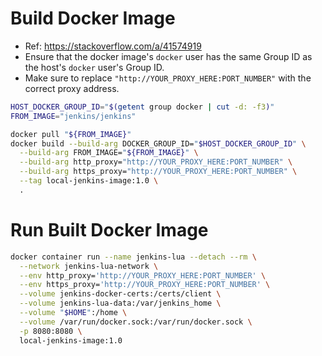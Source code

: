 # Build Docker Image

- Ref: https://stackoverflow.com/a/41574919
- Ensure that the docker image's `docker` user has the same Group ID
  as the host's `docker` user's Group ID.
- Make sure to replace `"http://YOUR_PROXY_HERE:PORT_NUMBER"` with the correct proxy address.

```bash
HOST_DOCKER_GROUP_ID="$(getent group docker | cut -d: -f3)"
FROM_IMAGE="jenkins/jenkins"

docker pull "${FROM_IMAGE}"
docker build --build-arg DOCKER_GROUP_ID="$HOST_DOCKER_GROUP_ID" \
  --build-arg FROM_IMAGE="${FROM_IMAGE}" \
  --build-arg http_proxy="http://YOUR_PROXY_HERE:PORT_NUMBER" \
  --build-arg https_proxy="http://YOUR_PROXY_HERE:PORT_NUMBER" \
  --tag local-jenkins-image:1.0 \
  .
```

# Run Built Docker Image

```bash
docker container run --name jenkins-lua --detach --rm \
  --network jenkins-lua-network \
  --env http_proxy='http://YOUR_PROXY_HERE:PORT_NUMBER' \
  --env https_proxy='http://YOUR_PROXY_HERE:PORT_NUMBER' \
  --volume jenkins-docker-certs:/certs/client \
  --volume jenkins-lua-data:/var/jenkins_home \
  --volume "$HOME":/home \
  --volume /var/run/docker.sock:/var/run/docker.sock \
  -p 8080:8080 \
  local-jenkins-image:1.0
```
